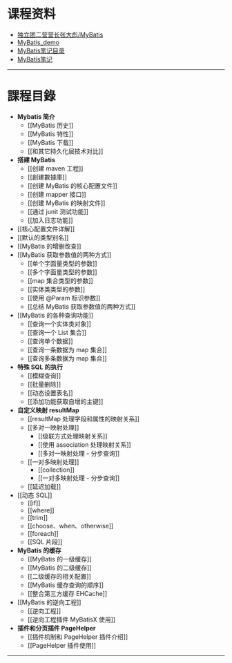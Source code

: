 # 课程资料

- [独立团二营营长张大彪/MyBatis](https://gitee.com/guojianwang/my-batis)
- [MyBatis_demo](https://github.com/J-weiy/MyBatis_demo/tree/main)
- [MyBatis笔记目录](https://blog.csdn.net/CherryChenieth/article/details/123237754?spm=1001.2014.3001.5501)
- [MyBatis笔记](https://blog.csdn.net/qq_19387933/article/details/123256034)

---

# 課程目錄

- **Mybatis 简介**
	- [[MyBatis 历史]]
	- [[MyBatis 特性]]
	- [[MyBatis 下载]]
	- [[和其它持久化层技术对比]]
- **搭建 MyBatis** 
	- [[创建 maven 工程]]
	- [[創建數據庫]]
	- [[创建 MyBatis 的核心配置文件]]
	- [[创建 mapper 接口]]
	- [[创建 MyBatis 的映射文件]]
	- [[通过 junit 测试功能]]
	- [[加入日志功能]]
- [[核心配置文件详解]]
- [[默认的类型别名]]
- [[MyBatis 的增删改查]]
- [[MyBatis 获取参数值的两种方式]]
	- [[单个字面量类型的参数]]
	- [[多个字面量类型的参数]]
	- [[map 集合类型的参数]]
	- [[实体类类型的参数]]
	- [[使用 @Param 标识参数]]
	- [[总结 MyBatis 获取参数值的两种方式]]
- [[MyBatis 的各种查询功能]]
	- [[查询一个实体类对象]]
	- [[查询一个 List 集合]]
	- [[查询单个数据]]
	- [[查询一条数据为 map 集合]]
	- [[查询多条数据为 map 集合]]
- **特殊 SQL 的执行**
	- [[模糊查询]]
	- [[批量删除]]
	- [[动态设置表名]]
	- [[添加功能获取自增的主键]]
- **自定义映射 resultMap**
	- [[resultMap 处理字段和属性的映射关系]]
	- [[多对一映射处理]]
		- [[级联方式处理映射关系]]
		- [[使用 association 处理映射关系]]
		- [[多对一映射处理 - 分步查询]]
	- [[一对多映射处理]]
		- [[collection]]
		- [[一对多映射处理 - 分步查询]]
	- [[延迟加载]]
- [[动态 SQL]]
	- [[if]]
	- [[where]]
	- [[trim]]
	- [[choose、when、otherwise]]
	- [[foreach]]
	- [[SQL 片段]]
- **MyBatis 的缓存**
	- [[MyBatis 的一级缓存]]
	- [[MyBatis 的二级缓存]]
	- [[二级缓存的相关配置]]
	- [[MyBatis 缓存查询的顺序]]
	- [[整合第三方缓存 EHCache]]
- [[MyBatis 的逆向工程]]
	- [[逆向工程]]
	- [[逆向工程插件 MyBatisX 使用]]
- **插件和分页插件 PageHelper**
	- [[插件机制和 PageHelper 插件介绍]]
	- [[PageHelper 插件使用]]

---